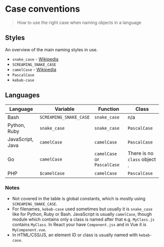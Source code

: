 # Case conventions
> How to use the right case when naming objects in a language

## Styles

An overview of the main naming styles in use.

- `snake_case` - [Wikipedia](https://en.wikipedia.org/wiki/Snake_case)
- `SCREAMING_SNAKE_CASE`
- `camelCase` - [Wikipedia](https://en.wikipedia.org/wiki/Camel_case)
- `PascalCase`
- `kebab-case`


## Languages

Language          | Variable               | Function                    | Class
---               | ---                    | ---                         | ---
Bash              | `SCREAMING_SNAKE_CASE` | `snake_case`                | n/a
Python, Ruby      | `snake_case`           | `snake_case`                | `PascalCase`
JavaScript, Java  | `camelCase`            | `camelCase`                 | `PascalCase`
Go                | `camelCase`            | `camelCase` or `PascalCase` | There is no `class` object .
PHP               | `$camelCase`           | `camelCase`                 | `PascalCase`

### Notes

- Not covered in the table is global constants, which is mostly using `SCREAMING_SNAKE_CASE`.
- For filenames, `kebab-case` used sometimes but usually it is `snake_case` like for Python, Ruby or Bash. JavaScript is usually `camelCase`, though module which contains only a class is named after that e.g. `MyClass.js` contains `MyClass`. In React your have `Component.jsx` and in Vue it is `MyComponent.vue`.
- In HTML/CSS/JS, an element ID or class is usually named with `kebab-case`.
